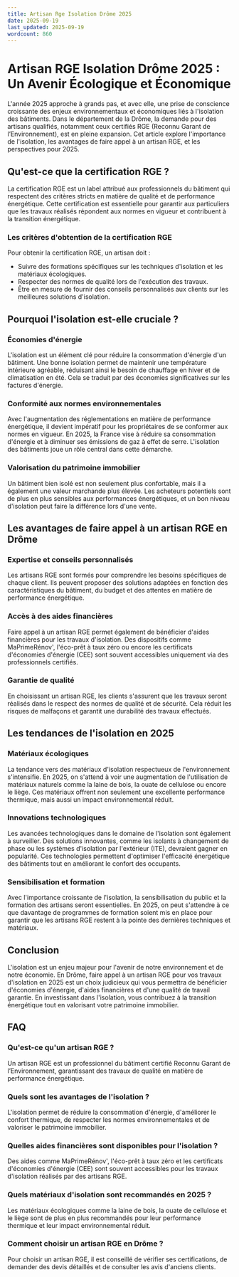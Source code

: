 ```yaml
---
title: Artisan Rge Isolation Drôme 2025
date: 2025-09-19
last_updated: 2025-09-19
wordcount: 860
---
```


# Artisan RGE Isolation Drôme 2025 : Un Avenir Écologique et Économique

L'année 2025 approche à grands pas, et avec elle, une prise de conscience croissante des enjeux environnementaux et économiques liés à l'isolation des bâtiments. Dans le département de la Drôme, la demande pour des artisans qualifiés, notamment ceux certifiés RGE (Reconnu Garant de l’Environnement), est en pleine expansion. Cet article explore l'importance de l'isolation, les avantages de faire appel à un artisan RGE, et les perspectives pour 2025.

## Qu'est-ce que la certification RGE ?

La certification RGE est un label attribué aux professionnels du bâtiment qui respectent des critères stricts en matière de qualité et de performance énergétique. Cette certification est essentielle pour garantir aux particuliers que les travaux réalisés répondent aux normes en vigueur et contribuent à la transition énergétique.

### Les critères d'obtention de la certification RGE

Pour obtenir la certification RGE, un artisan doit :

- Suivre des formations spécifiques sur les techniques d'isolation et les matériaux écologiques.
- Respecter des normes de qualité lors de l'exécution des travaux.
- Être en mesure de fournir des conseils personnalisés aux clients sur les meilleures solutions d'isolation.

## Pourquoi l'isolation est-elle cruciale ?

### Économies d'énergie

L'isolation est un élément clé pour réduire la consommation d'énergie d'un bâtiment. Une bonne isolation permet de maintenir une température intérieure agréable, réduisant ainsi le besoin de chauffage en hiver et de climatisation en été. Cela se traduit par des économies significatives sur les factures d'énergie.

### Conformité aux normes environnementales

Avec l'augmentation des réglementations en matière de performance énergétique, il devient impératif pour les propriétaires de se conformer aux normes en vigueur. En 2025, la France vise à réduire sa consommation d'énergie et à diminuer ses émissions de gaz à effet de serre. L'isolation des bâtiments joue un rôle central dans cette démarche.

### Valorisation du patrimoine immobilier

Un bâtiment bien isolé est non seulement plus confortable, mais il a également une valeur marchande plus élevée. Les acheteurs potentiels sont de plus en plus sensibles aux performances énergétiques, et un bon niveau d'isolation peut faire la différence lors d'une vente.

## Les avantages de faire appel à un artisan RGE en Drôme

### Expertise et conseils personnalisés

Les artisans RGE sont formés pour comprendre les besoins spécifiques de chaque client. Ils peuvent proposer des solutions adaptées en fonction des caractéristiques du bâtiment, du budget et des attentes en matière de performance énergétique.

### Accès à des aides financières

Faire appel à un artisan RGE permet également de bénéficier d'aides financières pour les travaux d'isolation. Des dispositifs comme MaPrimeRénov', l'éco-prêt à taux zéro ou encore les certificats d'économies d'énergie (CEE) sont souvent accessibles uniquement via des professionnels certifiés.

### Garantie de qualité

En choisissant un artisan RGE, les clients s'assurent que les travaux seront réalisés dans le respect des normes de qualité et de sécurité. Cela réduit les risques de malfaçons et garantit une durabilité des travaux effectués.

## Les tendances de l'isolation en 2025

### Matériaux écologiques

La tendance vers des matériaux d'isolation respectueux de l'environnement s'intensifie. En 2025, on s'attend à voir une augmentation de l'utilisation de matériaux naturels comme la laine de bois, la ouate de cellulose ou encore le liège. Ces matériaux offrent non seulement une excellente performance thermique, mais aussi un impact environnemental réduit.

### Innovations technologiques

Les avancées technologiques dans le domaine de l'isolation sont également à surveiller. Des solutions innovantes, comme les isolants à changement de phase ou les systèmes d'isolation par l'extérieur (ITE), devraient gagner en popularité. Ces technologies permettent d'optimiser l'efficacité énergétique des bâtiments tout en améliorant le confort des occupants.

### Sensibilisation et formation

Avec l'importance croissante de l'isolation, la sensibilisation du public et la formation des artisans seront essentielles. En 2025, on peut s'attendre à ce que davantage de programmes de formation soient mis en place pour garantir que les artisans RGE restent à la pointe des dernières techniques et matériaux.

## Conclusion

L'isolation est un enjeu majeur pour l'avenir de notre environnement et de notre économie. En Drôme, faire appel à un artisan RGE pour vos travaux d'isolation en 2025 est un choix judicieux qui vous permettra de bénéficier d'économies d'énergie, d'aides financières et d'une qualité de travail garantie. En investissant dans l'isolation, vous contribuez à la transition énergétique tout en valorisant votre patrimoine immobilier.

## FAQ

### Qu'est-ce qu'un artisan RGE ?

Un artisan RGE est un professionnel du bâtiment certifié Reconnu Garant de l’Environnement, garantissant des travaux de qualité en matière de performance énergétique.

### Quels sont les avantages de l'isolation ?

L'isolation permet de réduire la consommation d'énergie, d'améliorer le confort thermique, de respecter les normes environnementales et de valoriser le patrimoine immobilier.

### Quelles aides financières sont disponibles pour l'isolation ?

Des aides comme MaPrimeRénov', l'éco-prêt à taux zéro et les certificats d'économies d'énergie (CEE) sont souvent accessibles pour les travaux d'isolation réalisés par des artisans RGE.

### Quels matériaux d'isolation sont recommandés en 2025 ?

Les matériaux écologiques comme la laine de bois, la ouate de cellulose et le liège sont de plus en plus recommandés pour leur performance thermique et leur impact environnemental réduit.

### Comment choisir un artisan RGE en Drôme ?

Pour choisir un artisan RGE, il est conseillé de vérifier ses certifications, de demander des devis détaillés et de consulter les avis d'anciens clients.